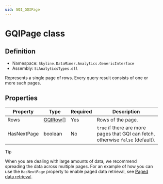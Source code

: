```yaml
---
uid: GQI_GQIPage
---
```


# GQIPage class

## Definition

- Namespace: `Skyline.DataMiner.Analytics.GenericInterface`
- Assembly: `SLAnalyticsTypes.dll`

Represents a single page of rows. Every query result consists of one or more such pages.

## Properties

| Property | Type | Required | Description |
| -------- | ---- | -------- | ----------- |
| Rows | [GQIRow](xref:GQI_GQIRow)[] | Yes | Rows of the page. |
| HasNextPage | boolean  | No | `true` if there are more pages that GQI can fetch, otherwise `false` (default). |

> [!TIP]
> When you are dealing with large amounts of data, we recommend spreading the data across multiple pages. For an example of how you can use the `HasNextPage` property to enable paged data retrieval, see [Paged data retrieval](xref:GQI_IGQIDataSource#paged-data-retrieval).
